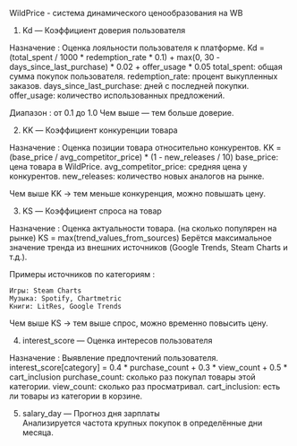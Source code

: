 WildPrice - система динамического ценообразования на WB


1. Kd — Коэффициент доверия пользователя  

Назначение : Оценка лояльности пользователя к платформе. 
Kd = (total_spent / 1000 * redemption_rate * 0.1) + 
     max(0, 30 - days_since_last_purchase) * 0.02 + 
     offer_usage * 0.05
total_spent: общая сумма покупок пользователя.
redemption_rate: процент выкупленных заказов.
days_since_last_purchase: дней с последней покупки.
offer_usage: количество использованных предложений.
    
Диапазон : от 0.1 до 1.0
Чем выше — тем больше доверие. 


2. KK — Коэффициент конкуренции товара  

Назначение : Оценка позиции товара относительно конкурентов. 
KK = (base_price / avg_competitor_price) * (1 - new_releases / 10)
base_price: цена товара в WildPrice.
avg_competitor_price: средняя цена у конкурентов.
new_releases: количество новых аналогов на рынке.
    

Чем выше KK  → тем меньше конкуренция, можно повышать цену. 


3. KS — Коэффициент спроса на товар  

Назначение : Оценка актуальности товара. (на сколько популярен на рынке)
KS = max(trend_values_from_sources)
Берётся максимальное значение тренда из внешних источников (Google Trends, Steam Charts и т.д.).
    

Примеры источников по категориям : 

    Игры: Steam Charts
    Музыка: Spotify, Chartmetric
    Книги: LitRes, Google Trends
     

Чем выше KS  → тем выше спрос, можно временно повысить цену. 



4. interest_score — Оценка интересов пользователя  

Назначение : Выявление предпочтений пользователя. 
interest_score[category] = 0.4 * purchase_count + 
                            0.3 * view_count + 
                            0.5 * cart_inclusion
    purchase_count: сколько раз покупал товары этой категории.
    view_count: сколько раз просматривал.
    cart_inclusion: есть ли товары из категории в корзине.
     

5. salary_day — Прогноз дня зарплаты  
Анализируется частота крупных покупок в определённые дни месяца.
